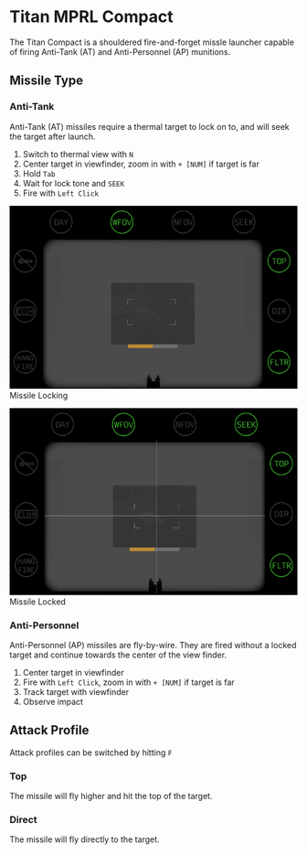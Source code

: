 # Titan MPRL Compact
The Titan Compact is a shouldered fire-and-forget missle launcher capable of firing Anti-Tank (AT) and Anti-Personnel (AP) munitions.

## Missile Type

### Anti-Tank

Anti-Tank (AT) missiles require a thermal target to lock on to, and will seek the target after launch.

1. Switch to thermal view with `N`
2. Center target in viewfinder, zoom in with `+ [NUM]` if target is far
3. Hold `Tab`
4. Wait for lock tone and `SEEK`
5. Fire with `Left Click`

![Diagram](img/titan_locking.png)  
Missile Locking

![Diagram](img/titan_locked.png)  
Missile Locked

### Anti-Personnel

Anti-Personnel (AP) missiles are fly-by-wire. They are fired without a locked target and continue towards the center of the view finder.

1. Center target in viewfinder
2. Fire with `Left Click`, zoom in with `+ [NUM]` if target is far
3. Track target with viewfinder
4. Observe impact

## Attack Profile

Attack profiles can be switched by hitting `F`

### Top

The missile will fly higher and hit the top of the target.

### Direct

The missile will fly directly to the target.

